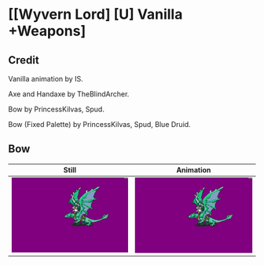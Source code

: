 # [\[Wyvern Lord\] \[U\] Vanilla +Weapons]

## Credit

Vanilla animation by IS.

Axe and Handaxe by TheBlindArcher.

Bow by PrincessKilvas, Spud.

Bow (Fixed Palette) by PrincessKilvas, Spud, Blue Druid.


	
## Bow

| Still | Animation |
| :---: | :-------: |
| ![Bow still](./Bow_000.png) | ![Bow animation](./Bow.gif) |
